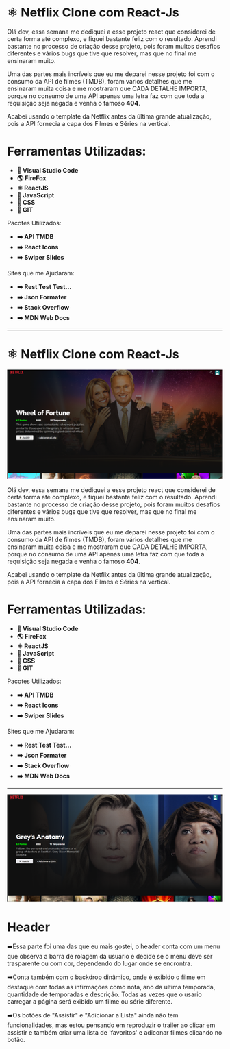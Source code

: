 # ⚛️ Netflix Clone com React-Js

Olá dev, essa semana me dediquei a esse projeto react que considerei de certa forma até complexo, e fiquei bastante feliz com o resultado. Aprendi bastante no processo de criação desse projeto, pois foram muitos desafios diferentes e vários bugs que tive que resolver, mas que no final me ensinaram muito.

Uma das partes mais incríveis que eu me deparei nesse projeto foi com o consumo da API de filmes (TMDB), foram vários detalhes que me ensinaram muita coisa e me mostraram que CADA DETALHE IMPORTA, porque no consumo de uma API apenas uma letra faz com que toda a requisição seja negada e venha o famoso **404**.

Acabei usando o template da Netflix antes da última grande atualização, pois a API fornecia a capa dos Filmes e Séries na vertical.

# Ferramentas Utilizadas:

- **🔨 Visual Studio Code**
- **🌎 FireFox**
- **⚛️ ReactJS**
- **📒 JavaScript**
- **📘 CSS**
- **📙 GIT**

Pacotes Utilizados:

- **➡️ API TMDB**
- **➡️ React Icons**
- **➡️ Swiper Slides**

Sites que me Ajudaram:

- **➡️ Rest Test Test...**
- **➡️ Json Formater**
- **➡️ Stack Overflow**
- **➡️ MDN Web Docs**

---
# ⚛️ Netflix Clone com React-Js

<img src='https://github.com/IsaqueAmorim/netflix-clone/blob/main/screenshots/Header.png'/>

Olá dev, essa semana me dediquei a esse projeto react que considerei de certa forma até complexo, e fiquei bastante feliz com o resultado. Aprendi bastante no processo de criação desse projeto, pois foram muitos desafios diferentes e vários bugs que tive que resolver, mas que no final me ensinaram muito.

Uma das partes mais incríveis que eu me deparei nesse projeto foi com o consumo da API de filmes (TMDB), foram vários detalhes que me ensinaram muita coisa e me mostraram que CADA DETALHE IMPORTA, porque no consumo de uma API apenas uma letra faz com que toda a requisição seja negada e venha o famoso **404**.

Acabei usando o template da Netflix antes da última grande atualização, pois a API fornecia a capa dos Filmes e Séries na vertical.

# Ferramentas Utilizadas:

- **🔨 Visual Studio Code**
- **🌎 FireFox**
- **⚛️ ReactJS**
- **📒 JavaScript**
- **📘 CSS**
- **📙 GIT**

Pacotes Utilizados:

- **➡️ API TMDB**
- **➡️ React Icons**
- **➡️ Swiper Slides**

Sites que me Ajudaram:

- **➡️ Rest Test Test...**
- **➡️ Json Formater**
- **➡️ Stack Overflow**
- **➡️ MDN Web Docs**

---

<img src='https://github.com/IsaqueAmorim/netflix-clone/blob/main/screenshots/Captura%20de%20tela%202022-03-30%20180835.png?raw=true'/>

# **Header**

➡️Essa parte foi uma das que eu mais gostei, o header conta com um menu que observa a barra de rolagem da usuário e decide se o menu deve ser trasparente ou com cor, dependendo do lugar onde se encrontra.

➡️Conta também com o backdrop dinâmico, onde é exibido o filme em destaque com todas as infirmações como nota, ano da ultima temporada, quantidade de temporadas e descrição.
Todas as vezes que o usario carregar a página será exibido um filme ou série diferente.

➡️Os botões de "Assistir" e "Adicionar a Lista" ainda não tem funcionalidades, mas estou pensando em reproduzir o trailer ao clicar em assistir e também criar uma lista de 'favoritos' e adiconar filmes clicando no botão.
